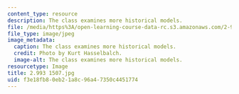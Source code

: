 ```yaml
---
content_type: resource
description: The class examines more historical models.
file: /media/https%3A/open-learning-course-data-rc.s3.amazonaws.com/2-993-special-topics-in-mechanical-engineering-the-art-and-science-of-boat-design-january-iap-2007/f3e18fb80eb21a8c96a47350c4451774_29931507.jpg
file_type: image/jpeg
image_metadata:
  caption: The class examines more historical models.
  credit: Photo by Kurt Hasselbalch.
  image-alt: The class examines more historical models.
resourcetype: Image
title: 2.993 1507.jpg
uid: f3e18fb8-0eb2-1a8c-96a4-7350c4451774
---
```

